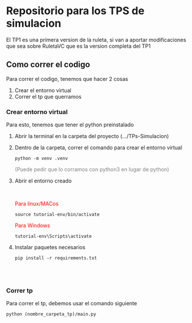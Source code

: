 <h1>Repositorio para los TPS de simulacion</h1>

<p>
El TP1 es una primera version de la ruleta, si van a aportar modificaciones que sea sobre RuletaVC que es la version completa del TP1
</p>


<h2> Como correr el codigo</h2>
<p>Para correr el codigo, tenemos que hacer 2 cosas</p>
<ol>
    <li>Crear el entorno virtual</li>
    <li>Correr el tp que querramos </li>
</ol>
<h3>Crear entorno virtual</h3>
<p>Para esto, tenemos que tener el python preinstalado</p>
<ol>
    <li>
        <p>Abrir la terminal en la carpeta del proyecto (.../TPs-Simulacion)</p>
    </li>
    <li>
        <p>Dentro de la carpeta, correr el comando para crear el entorno virtual</p>
        <code>python -m venv .venv</code>
        <p style="color:gray;">(Puede pedir que lo corramos con python3 en lugar de python)</p>
    </li>
    <li>
        <p>Abrir el entorno creado</p>
        <br>
        <p style="color:red">Para linux/MACos</p>
        <code>source tutorial-env/bin/activate</code>
        <br>
        <p style="color:red">Para Windows</p>
        <code>tutorial-env\Scripts\activate</code>
    </li>
    <li>
        <p>Instalar paquetes necesarios</p>
        <code>pip install -r requirements.txt</code>
    </li>
    
</ol>
<br>
<br>
<h3>Correr tp</h3>
<p>Para correr el tp, debemos usar el comando siguiente</p>
<code>python (nombre_carpeta_tp)/main.py</code>
